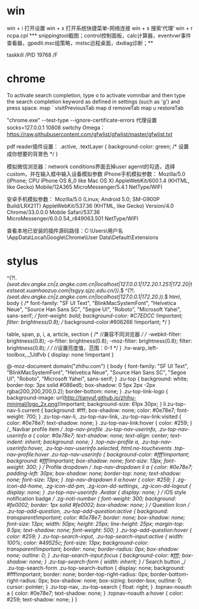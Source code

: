 # win
win + i 打开设置
win + x 打开系统快捷菜单-网络连接
win + s 搜索‘代理’
win + r ncpa.cpl
*** snippingtool截图；control控制面板，calc计算器，eventvwr事件查看器，gpedit.msc组策略，mstsc远程桌面，dxdiag诊断；**

taskkill /PID 19768 /F

# chrome
To activate search completion, type o to activate vomnibar and then type the search completion keyword as defined in settings (such as 'g') and press space.
map ` visitPreviousTab
map d removeTab
map u restoreTab

"chrome.exe" --test-type --ignore-certificate-errors
代理设置  socks=127.0.0.1   10808
switchy Omega：https://raw.githubusercontent.com/gfwlist/gfwlist/master/gfwlist.txt

pdf reader插件设置：
.active, .textLayer { 
  background-color: green; /* 设置成你想要的背景色 */
}

模拟微信浏览器：network conditions界面去掉user agernt的勾选，选择custom，并在输入框中输入设备模拟参数
iPhone手机模拟参数：
Mozilla/5.0 (iPhone; CPU iPhone OS 8_0 like Mac OS X) AppleWebKit/600.1.4 (KHTML, like Gecko) Mobile/12A365 MicroMessenger/5.4.1 NetType/WIFI

安卓手机模拟参数：
Mozilla/5.0 (Linux; Android 5.0; SM-G900P Build/LRX21T) AppleWebKit/537.36 (KHTML, like Gecko) Version/4.0 Chrome/33.0.0.0 Mobile Safari/537.36 MicroMessenger/6.0.0.54_r849063.501 NetType/WIFI

查看本地已安装的插件源码路径：C:\Users\用户名\AppData\Local\Google\Chrome\User Data\Default\Extensions
# stylus
^(?!.*(seat.dev.angke.cn|z.angke.com.cn|localhost|127.0.0.1|172.20.1.251|172.20|testseat.xuanhaozuo.com|tsgyy.sjzc.edu.cn/)).*$
^(?!.*(seat.dev.angke.cn|z.angke.com.cn|localhost|127.0.0.1|172.20.)).*$
html,
body {
/*     font-family: "SF UI Text", "BlinkMacSystemFont", "Helvetica Neue", "Source Han Sans SC", "Segoe UI", "Roboto", "Microsoft Yahei", sans-serif; */
    font-weight: bold;
    background-color: #C7EDCC !important;
     filter: brightness(0.8);
    /*         background-color:#606266 !important; */
}

table,
span,
p,
i,
a,
article, section {
    /*          //兼容不同浏览器 */
/*     -webkit-filter: brightness(0.8);
    -o-filter: brightness(0.8);
    -moz-filter: brightness(0.8);
    filter: brightness(0.8); */
    /*     //设置亮度值，范围：0-1 */
}
.hx-warp,.left-toolbox,._1Jdfvb {
    display: none !important
}


@-moz-document domain("zhihu.com") {
body {
font-family: "SF UI Text", "BlinkMacSystemFont", "Helvetica Neue", "Source Han Sans SC", "Segoe UI", "Roboto", "Microsoft Yahei", sans-serif;
}
.zu-top {
background: white;
border-top: 3px solid #086ed5;
box-shadow: 0 5px 2px -2px rgba(200,200,200,0.2);
border-bottom: none;
}
.zu-top-link-logo {
background-image: url(http://tianyuf.github.io/zhihu-minimal/logo_2x.png)!important;
background-size: 61px 30px;
}
li.zu-top-nav-li.current {
background: #fff;
box-shadow: none;
color: #0e78e7;
font-weight: 700;
}
.zu-top-nav-li, .zu-top-nav-link, .zu-top-nav-link:visited {
color: #0e78e7;
text-shadow: none;
}
.zu-top-nav-link:hover {
color: #259;
}
/_ Navbar profile item _/
.top-nav-profile .zu-top-nav-userinfo, .zu-top-nav-userinfo a {
color: #0e78e7;
text-shadow: none;
text-align: center;
text-indent: inherit;
background: none;
}
.top-nav-profile a, .zu-top-nav-userinfo:hover, .zu-top-nav-userinfo.selected, html.no-touchevents .top-nav-profile:hover .zu-top-nav-userinfo {
background-color: #fff!important;
background: #fff!important;
box-shadow: none;
font-size: 13px;
font-weight: 300;
}
/_ Profile dropdown _/
.top-nav-dropdown li a {
color: #0e78e7;
padding-left: 30px;
box-shadow: none;
border-top: none;
text-shadow: none;
font-size: 13px;
}
.top-nav-dropdown li a:hover {
color: #259;
}
.zg-icon-dd-home, .zg-icon-dd-pm, .zg-icon-dd-settings, .zg-icon-dd-logout {
display: none;
}
.zu-top-nav-userinfo .Avatar {
display: none;
}
/_ iOS style notification badge _/
.zg-noti-number {
font-weight: 300;
background: #fe0002;
border: 1px solid #fe0002;
box-shadow: none;
}
/_ Question Icon _/
.zu-top-add-question, .zu-top-add-question:active {
background: transparent!important;
color: #0e78e7;
border: none;
box-shadow: none;
font-size: 13px;
width: 50px;
height: 25px;
line-height: 25px;
margin-top: 9.5px;
text-shadow: none;
font-weight: 500;
}
.zu-top-add-question:hover {
color: #259;
}
.zu-top-search-input, .zu-top-search-input:active {
width: 100%;
color: #49525c;
font-size: 13px;
background-color: transparent!important;
border: none;
border-radius: 0px;
box-shadow: none;
outline: 0;
}
.zu-top-search-input:focus {
background-color: #fff;
box-shadow: none;
}
.zu-top-search-form {
width: inherit;
}
/_ Search button _/
.zu-top-search-form .zu-top-search-button {
display: none;
background: #fff!important;
border: none;
border-top-right-radius: 0px;
border-bottom-right-radius: 0px;
box-shadow: none;
box-sizing: border-box;
outline: 0;
cursor: pointer;
}
.zu-top-nav, .zu-top-search {
float: right;
}
.topnav-noauth a {
color: #0e78e7;
text-shadow: none;
}
.topnav-noauth a:hover {
color: #259;
text-shadow: none;
}
}
